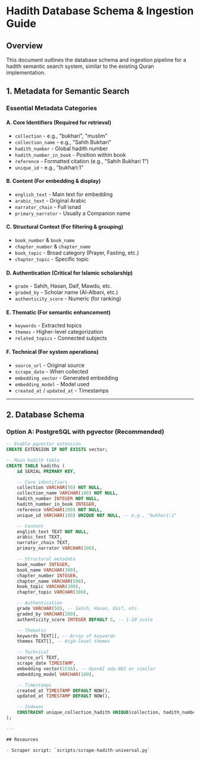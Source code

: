 # Hadith Database Schema & Ingestion Guide

## Overview

This document outlines the database schema and ingestion pipeline for a hadith semantic search system, similar to the existing Quran implementation.

## 1. Metadata for Semantic Search

### Essential Metadata Categories

#### **A. Core Identifiers** (Required for retrieval)

- `collection` - e.g., "bukhari", "muslim"
- `collection_name` - e.g., "Sahih Bukhari"
- `hadith_number` - Global hadith number
- `hadith_number_in_book` - Position within book
- `reference` - Formatted citation (e.g., "Sahih Bukhari 1")
- `unique_id` - e.g., "bukhari:1"

#### **B. Content** (For embedding & display)

- `english_text` - Main text for embedding
- `arabic_text` - Original Arabic
- `narrator_chain` - Full isnad
- `primary_narrator` - Usually a Companion name

#### **C. Structural Context** (For filtering & grouping)

- `book_number` & `book_name`
- `chapter_number` & `chapter_name`
- `book_topic` - Broad category (Prayer, Fasting, etc.)
- `chapter_topic` - Specific topic

#### **D. Authentication** (Critical for Islamic scholarship)

- `grade` - Sahih, Hasan, Daif, Mawdu, etc.
- `graded_by` - Scholar name (Al-Albani, etc.)
- `authenticity_score` - Numeric (for ranking)

#### **E. Thematic** (For semantic enhancement)

- `keywords` - Extracted topics
- `themes` - Higher-level categorization
- `related_topics` - Connected subjects

#### **F. Technical** (For system operations)

- `source_url` - Original source
- `scrape_date` - When collected
- `embedding_vector` - Generated embedding
- `embedding_model` - Model used
- `created_at` / `updated_at` - Timestamps

---

## 2. Database Schema

### Option A: PostgreSQL with pgvector (Recommended)

```sql
-- Enable pgvector extension
CREATE EXTENSION IF NOT EXISTS vector;

-- Main hadith table
CREATE TABLE hadiths (
    id SERIAL PRIMARY KEY,

    -- Core identifiers
    collection VARCHAR(50) NOT NULL,
    collection_name VARCHAR(100) NOT NULL,
    hadith_number INTEGER NOT NULL,
    hadith_number_in_book INTEGER,
    reference VARCHAR(200) NOT NULL,
    unique_id VARCHAR(100) UNIQUE NOT NULL, -- e.g., "bukhari:1"

    -- Content
    english_text TEXT NOT NULL,
    arabic_text TEXT,
    narrator_chain TEXT,
    primary_narrator VARCHAR(200),

    -- Structural metadata
    book_number INTEGER,
    book_name VARCHAR(300),
    chapter_number INTEGER,
    chapter_name VARCHAR(500),
    book_topic VARCHAR(200),
    chapter_topic VARCHAR(300),

    -- Authentication
    grade VARCHAR(50), -- Sahih, Hasan, Daif, etc.
    graded_by VARCHAR(200),
    authenticity_score INTEGER DEFAULT 5, -- 1-10 scale

    -- Thematic
    keywords TEXT[], -- Array of keywords
    themes TEXT[], -- High-level themes

    -- Technical
    source_url TEXT,
    scrape_date TIMESTAMP,
    embedding vector(1536), -- OpenAI ada-002 or similar
    embedding_model VARCHAR(100),

    -- Timestamps
    created_at TIMESTAMP DEFAULT NOW(),
    updated_at TIMESTAMP DEFAULT NOW(),

    -- Indexes
    CONSTRAINT unique_collection_hadith UNIQUE(collection, hadith_number)
);

---

## Resources

- Scraper script: `scripts/scrape-hadith-universal.py`
```
